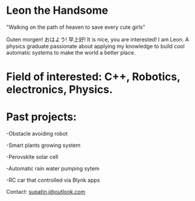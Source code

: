 # Leon the Handsome
"Walking on the path of heaven to save every cute girls"

Guten morgen! おはよう! 早上好! It is nice, you are interested! I am Leon. A physics graduate passionate about applying my knowledge to build cool automatic systems to make the world a better place. 

# Field of interested: C++, Robotics, electronics, Physics.

# Past projects:

-Obstacle avoiding robot

-Smart plants growing system 

-Perovskite solar cell

-Automatic rain water pumping sytem

-RC car that controlled via Blynk apps

Contact: supatin.j@outlook.com
